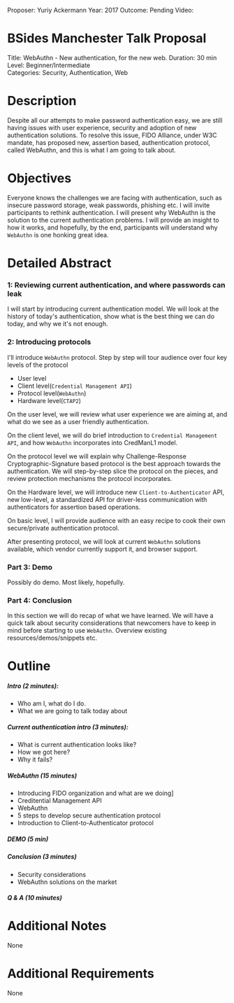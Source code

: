 Proposer: Yuriy Ackermann
Year: 2017
Outcome: Pending
Video: 

BSides Manchester Talk Proposal 
===================

Title: WebAuthn - New authentication, for the new web.
Duration: 30 min
Level: Beginner/Intermediate   
Categories: Security, Authentication, Web

Description
===========
Despite all our attempts to make password authentication easy, we are still having issues with user experience, security and adoption of new authentication solutions. To resolve this issue, FIDO Alliance, under W3C mandate, has proposed new, assertion based, authentication protocol, called WebAuthn, and this is what I am going to talk about. 

Objectives
==========
Everyone knows the challenges we are facing with authentication, such as insecure password storage, weak passwords, phishing etc. I will invite participants to rethink authentication. I will present why WebAuthn is the solution to the current authentication problems. I will provide an insight to how it works, and hopefully, by the end, participants will understand why `WebAuthn` is one honking great idea.

Detailed Abstract
=================
### 1: Reviewing current authentication, and where passwords can leak
I will start by introducing current authentication model. We will look at the history of today's authentication, show what is the best thing we can do today, and why we it's not enough.

### 2: Introducing protocols
I'll introduce `WebAuthn` protocol. Step by step will tour audience over four key levels of the protocol

 - User level
 - Client level(`Credential Management API`)
 - Protocol level(`WebAuthn`)
 - Hardware level(`CTAP2`)

On the user level, we will review what user experience we are aiming at, and what do we see as a user friendly authentication.

On the client level, we will do brief introduction to `Credential Management API`, and how `WebAuthn` incorporates into CredManL1 model.

On the protocol level we will explain why Challenge-Response Cryptographic-Signature based protocol is the best approach towards the authentication. We will step-by-step slice the protocol on the pieces, and review protection mechanisms the protocol incorporates. 

On the Hardware level, we will introduce new `Client-to-Authenticator` API, new low-level, a standardized API for driver-less communication with authenticators for assertion based operations.

On basic level, I will provide audience with an easy recipe to cook their own secure/private authentication protocol.

After presenting protocol, we will look at current `WebAuthn` solutions available, which vendor currently support it, and browser support.

### Part 3: Demo
Possibly do demo. Most likely, hopefully.

### Part 4: Conclusion
In this section we will do recap of what we have learned. We will have a quick talk about security considerations that newcomers have to keep in mind before starting to use `WebAuthn`. Overview existing resources/demos/snippets etc.

Outline
=======
##### Intro (2 minutes):

 - Who am I, what do I do.
 - What we are going to talk today about

##### Current authentication intro (3 minutes):

- What is current authentication looks like?
- How we got here?
- Why it fails?

##### WebAuthn (15 minutes)

 - Introducing FIDO organization and what are we doing]
 - Creditential Management API
 - WebAuthn
 - 5 steps to develop secure authentication protocol
 - Introduction to Client-to-Authenticator protocol

##### DEMO (5 min)
##### Conclusion (3 minutes)

 - Security considerations
 - WebAuthn solutions on the market

##### Q & A (10 minutes)

Additional Notes
================
None

Additional Requirements
=======================
None
